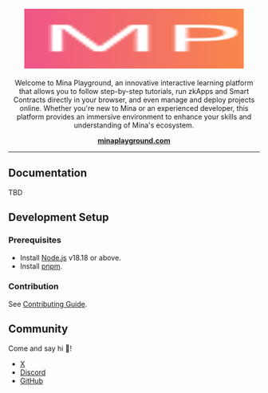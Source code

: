 <p align="center">
  <picture>
    <img src="/docs/demo/public/logo.svg" alt="tutorialkit-logo" width="440px" height="120px" />
  </picture>
  <br/>
  <br/>
  Welcome to Mina Playground, an innovative interactive learning platform that allows you to follow step-by-step tutorials, run zkApps and Smart Contracts directly in your browser, and even manage and deploy projects online. Whether you're new to Mina or an experienced developer, this platform provides an immersive environment to enhance your skills and understanding of Mina's ecosystem.
</p>

<p align="center">
  <a href="https://minaplayground.com/"><strong>minaplayground.com</strong></a>
  <br>
</p>

<hr>

## Documentation

TBD

## Development Setup

### Prerequisites

- Install [Node.js](https://nodejs.org/en) v18.18 or above.
- Install [pnpm](https://pnpm.io/).

### Contribution

See [Contributing Guide](./CONTRIBUTING.md).

## Community

Come and say hi :wave:!

- [X](https://x.com/MinaPlayground)
- [Discord](https://discord.com/invite/PmFq7jYPVP)
- [GitHub](https://github.com/MinaPlayground)
